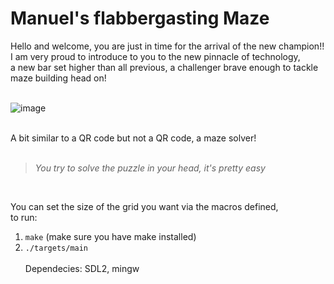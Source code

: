 # Manuel's flabbergasting Maze <br>
Hello and welcome, you are just in time for the arrival of the new champion!! <br>
I am very proud to introduce to you to the new pinnacle of technology, <br> a new bar set higher 
than all previous, a challenger brave enough to tackle maze building head on! <br><br>

![image](https://github.com/suarezmanuel/Maze/assets/146821569/892eb73a-b16e-4059-a22a-9aacf9847429) <br><br>

A bit similar to a QR code but not a QR code, a maze solver! <br><br>

>_You try to solve the puzzle in your head, it's pretty easy_

<br>

You can set the size of the grid you want via the macros defined, <br>
to run: <br> 
1. ```make``` (make sure you have make installed) <br>
2. ```./targets/main``` <br><br>
Dependecies: SDL2, mingw
